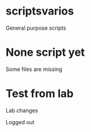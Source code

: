 # scriptsvarios

General purpose scripts

# None script yet

Some files are missing

# Test from lab

Lab changes

Logged out
